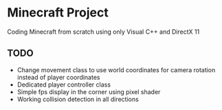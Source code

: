 # Minecraft Project

Coding Minecraft from scratch using only Visual C++ and DirectX 11

## TODO

* Change movement class to use world coordinates for camera rotation instead of player coordinates
* Dedicated player controller class
* Simple fps display in the corner using pixel shader
* Working collision detection in all directions